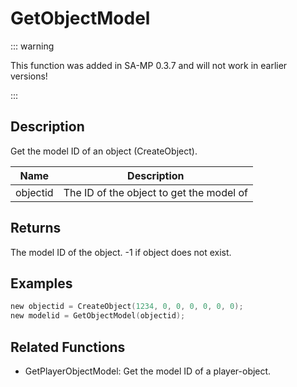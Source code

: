 # GetObjectModel

::: warning

This function was added in SA-MP 0.3.7 and will not work in earlier versions!

:::

## Description

Get the model ID of an object (CreateObject).

| Name     | Description                              |
| -------- | ---------------------------------------- |
| objectid | The ID of the object to get the model of |

## Returns

The model ID of the object. -1 if object does not exist.

## Examples

```c
new objectid = CreateObject(1234, 0, 0, 0, 0, 0, 0);
new modelid = GetObjectModel(objectid);
```

## Related Functions

- GetPlayerObjectModel: Get the model ID of a player-object.

